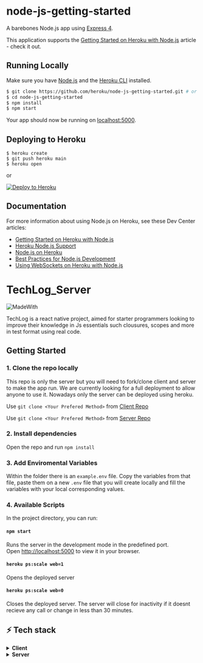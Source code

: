 # node-js-getting-started

A barebones Node.js app using [Express 4](http://expressjs.com/).

This application supports the [Getting Started on Heroku with Node.js](https://devcenter.heroku.com/articles/getting-started-with-nodejs) article - check it out.

## Running Locally

Make sure you have [Node.js](http://nodejs.org/) and the [Heroku CLI](https://cli.heroku.com/) installed.

```sh
$ git clone https://github.com/heroku/node-js-getting-started.git # or clone your own fork
$ cd node-js-getting-started
$ npm install
$ npm start
```

Your app should now be running on [localhost:5000](http://localhost:5000/).

## Deploying to Heroku

```
$ heroku create
$ git push heroku main
$ heroku open
```
or

[![Deploy to Heroku](https://www.herokucdn.com/deploy/button.svg)](https://heroku.com/deploy)

## Documentation

For more information about using Node.js on Heroku, see these Dev Center articles:

- [Getting Started on Heroku with Node.js](https://devcenter.heroku.com/articles/getting-started-with-nodejs)
- [Heroku Node.js Support](https://devcenter.heroku.com/articles/nodejs-support)
- [Node.js on Heroku](https://devcenter.heroku.com/categories/nodejs)
- [Best Practices for Node.js Development](https://devcenter.heroku.com/articles/node-best-practices)
- [Using WebSockets on Heroku with Node.js](https://devcenter.heroku.com/articles/node-websockets)


# TechLog_Server
![MadeWith](https://img.shields.io/badge/Made%20for-VSCode-1f425f.svg)

TechLog is a react native project, aimed for starter programmers looking to improve their knowledge in Js essentials such clousures, scopes and more in test format using real code.

## Getting Started

### 1. Clone the repo locally
This repo is only the server but you will need to fork/clone client and server to make the app run.
We are currently looking for a full deployment to allow anyone to use it.
Nowadays only the server can be deployed using heroku.

Use `git clone <Your Prefered Method>` from [Client Repo](https://github.com/NeoCephei/TechLog_Native)

Use `git clone <Your Prefered Method>` from [Server Repo](https://github.com/NeoCephei/TechLog_Server)

### 2. Install dependencies
Open the repo and run `npm install`

### 3. Add Enviromental Variables
Within the folder there is an `example.env` file. Copy the variables from that file, paste them on a new `.env` file that you will create locally and fill the variables with your local corresponding values.

### 4. Available Scripts

In the project directory, you can run:

#### `npm start`

Runs the server in the development mode in the predefined port.\
Open [http://localhost:5000](http://localhost:5000) to view it in your browser.

#### `heroku ps:scale web=1`

Opens the deployed server

#### `heroku ps:scale web=0`

Closes the deployed server.
The server will close for inactivity if it doesnt recieve any call or change in less than 30 minutes.

## ⚡ Tech stack
<details>
 <summary><b>Client</b></summary> 
 
  ![Native](https://img.shields.io/badge/React_Native-20232A?style=for-the-badge&logo=react&logoColor=61DAFB)
  ![Router](https://img.shields.io/badge/React_Router-CA4245?style=for-the-badge&logo=react-router&logoColor=white)
  ![Redux](https://img.shields.io/badge/Redux-593D88?style=for-the-badge&logo=redux&logoColor=white)
 
 </details>
 
<details>
 <summary><b>Server</b></summary>
 
 ![Heroku](https://img.shields.io/badge/Heroku-430098?style=for-the-badge&logo=heroku&logoColor=white)
 ![NodeJs](https://img.shields.io/badge/Node.js-43853D?style=for-the-badge&logo=node.js&logoColor=white)
 ![Express](https://img.shields.io/badge/Express.js-404D59?style=for-the-badge)
 ![MongoDB](https://img.shields.io/badge/MongoDB-4EA94B?style=for-the-badge&logo=mongodb&logoColor=white)
</details>





